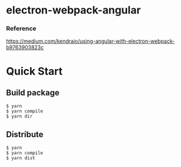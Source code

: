 # electron-webpack-angular

### Reference
https://medium.com/kendraio/using-angular-with-electron-webpack-b9763903823c

# Quick Start
## Build package 
```
$ yarn
$ yarn compile
$ yarn dir
```

## Distribute 
```
$ yarn
$ yarn compile
$ yarn dist
```